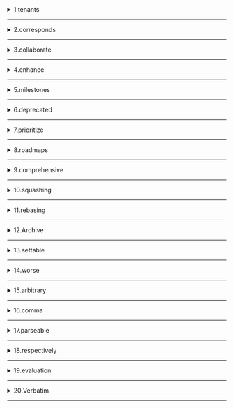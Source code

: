 <details>
<summary>1.tenants</summary>

```
n. 房客；居住者

```
</details>

---

<details>
<summary>2.corresponds</summary>

```
vi. 符合，一致；相应；通信

```
</details>

---

<details>
<summary>3.collaborate</summary>

```
vi. 合作；勾结，通敌

```
</details>

---

<details>
<summary>4.enhance</summary>

```
vt. 提高；加强；增加

```
</details>

---

<details>
<summary>5.milestones</summary>

```
n. 里程碑；时间表

```
</details>

---

<details>
<summary>6.deprecated</summary>

```
v. 不赞成；弃用；不宜用（deprecate的过去式及过去分词形式）

```
</details>

---

<details>
<summary>7.prioritize</summary>

```
vt. 给…排出优先级；优先处理；优先考虑

```
</details>

---

<details>
<summary>8.roadmaps</summary>

```
n. 路标

```
</details>

---

<details>
<summary>9.comprehensive</summary>

```
n. 综合学校；专业综合测验
adj. 综合的；广泛的；有理解力的

```
</details>

---

<details>
<summary>10.squashing</summary>

```
vi. 被压扁；受挤压；挤进

```
</details>

---

<details>
<summary>11.rebasing</summary>

```
重定基地址

```
</details>

---
<details>
<summary>12.Archive</summary>

```
n. 档案馆；档案文件
vt. 把…存档

```
</details>

---
<details>
<summary>13.settable</summary>

```
adj. 可设定的；可变的

```
</details>

---
<details>
<summary>14.worse</summary>

```
n. 更坏的事；更恶劣的事

```
</details>

---
<details>
<summary>15.arbitrary</summary>

```
adj. [数] 任意的；武断的；专制的

```
</details>

---

<details>
<summary>16.comma</summary>

```
n. 逗号；停顿

```
</details>

---
<details>
<summary>17.parseable</summary>

```
语法分析

```
</details>

---

<details>
<summary>18.respectively</summary>

```
adv. 分别地；各自地，独自地

```
</details>

---
<details>
<summary>19.evaluation</summary>

```
n. 评价；[审计] 评估；估价；求值

```
</details>

---

<details>
<summary>20.Verbatim</summary>

```
adj. 逐字的

```
</details>

---
